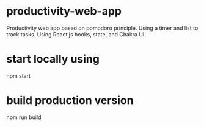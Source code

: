 # productivity-web-app

Productivity web app based on pomodoro principle. Using a timer and list to track tasks. Using React.js hooks, state, and Chakra UI.

# start locally using

npm start

# build production version

npm run build
